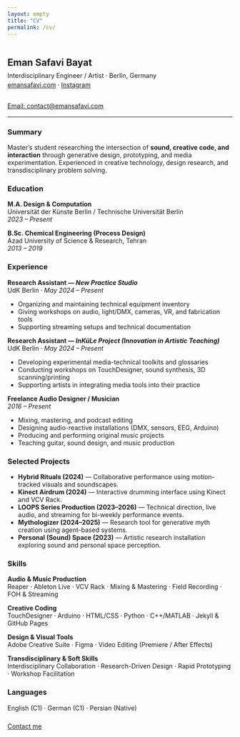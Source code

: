 ```yaml
---
layout: empty
title: "CV"
permalink: /cv/
---
```


<section class="container blog-post">
  <div style="display:flex;justify-content:space-between;align-items:flex-start;gap:1rem;flex-wrap:wrap;">
    <div>
      <h2 style="margin-bottom:0.5rem;">Eman Safavi Bayat</h2>
      <p class="blog-excerpt" style="margin:0;">Interdisciplinary Engineer / Artist · Berlin, Germany</p>
      <p class="blog-excerpt" style="margin-top:0.25rem;">
        <a href="https://emansafavi.com" target="_blank" rel="noopener">emansafavi.com</a> · 
        <a href="https://instagram.com/emansafavi" target="_blank" rel="noopener">Instagram</a>
      </p>
    </div>
    <div>
      <a class="btn" href="mailto:contact@emansafavi.com">Email: contact@emansafavi.com</a>
    </div>
  </div>
  <hr style="margin:1rem 0;border:none;border-top:1px solid var(--color-footer-border);"/>

  <h3>Summary</h3>
  <p class="blog-excerpt">
    Master’s student researching the intersection of <strong>sound, creative code, and interaction</strong> through generative design, prototyping, and media experimentation.
    Experienced in creative technology, design research, and transdisciplinary problem solving.
  </p>

  <h3>Education</h3>
  <p><strong>M.A. Design &amp; Computation</strong><br/>
  Universität der Künste Berlin / Technische Universität Berlin<br/>
  <em>2023 – Present</em></p>

  <p><strong>B.Sc. Chemical Engineering (Process Design)</strong><br/>
  Azad University of Science &amp; Research, Tehran<br/>
  <em>2013 – 2019</em></p>

  <h3>Experience</h3>
  <p><strong>Research Assistant — <em>New Practice Studio</em></strong><br/>
  UdK Berlin · <em>May 2024 – Present</em></p>
  <ul>
    <li>Organizing and maintaining technical equipment inventory</li>
    <li>Giving workshops on audio, light/DMX, cameras, VR, and fabrication tools</li>
    <li>Supporting streaming setups and technical documentation</li>
  </ul>

  <p><strong>Research Assistant — <em>InKüLe Project (Innovation in Artistic Teaching)</em></strong><br/>
  UdK Berlin · <em>May 2024 – Present</em></p>
  <ul>
    <li>Developing experimental media-technical toolkits and glossaries</li>
    <li>Conducting workshops on TouchDesigner, sound synthesis, 3D scanning/printing</li>
    <li>Supporting artists in integrating media tools into their practice</li>
  </ul>

  <p><strong>Freelance Audio Designer / Musician</strong><br/>
  <em>2016 – Present</em></p>
  <ul>
    <li>Mixing, mastering, and podcast editing</li>
    <li>Designing audio-reactive installations (DMX, sensors, EEG, Arduino)</li>
    <li>Producing and performing original music projects</li>
    <li>Teaching guitar, sound design, and music production</li>
  </ul>

  <h3>Selected Projects</h3>
  <ul>
    <li><strong>Hybrid Rituals (2024)</strong> — Collaborative performance using motion-tracked visuals and soundscapes.</li>
    <li><strong>Kinect Airdrum (2024)</strong> — Interactive drumming interface using Kinect and VCV Rack.</li>
    <li><strong>LOOPS Series Production (2023–2026)</strong> — Technical direction, live audio, and streaming for bi-weekly performance events.</li>
    <li><strong>Mythologizer (2024–2025)</strong> — Research tool for generative myth creation using agent-based systems.</li>
    <li><strong>Personal (Sound) Space (2023)</strong> — Artistic research installation exploring sound and personal space perception.</li>
  </ul>

  <h3>Skills</h3>
  <p><strong>Audio &amp; Music Production</strong><br/>
  Reaper · Ableton Live · VCV Rack · Mixing &amp; Mastering · Field Recording · FOH &amp; Streaming</p>
  <p><strong>Creative Coding</strong><br/>
  TouchDesigner · Arduino · HTML/CSS · Python · C++/MATLAB · Jekyll &amp; GitHub Pages</p>
  <p><strong>Design &amp; Visual Tools</strong><br/>
  Adobe Creative Suite · Figma · Video Editing (Premiere / After Effects)</p>
  <p><strong>Transdisciplinary &amp; Soft Skills</strong><br/>
  Interdisciplinary Collaboration · Research-Driven Design · Rapid Prototyping · Workshop Facilitation</p>

  <h3>Languages</h3>
  <p>English (C1) · German (C1) · Persian (Native)</p>

  <div style="margin-top:1.5rem;display:flex;gap:0.75rem;flex-wrap:wrap;">
    <a class="btn" href="mailto:contact@emansafavi.com">Contact me</a>
  </div>
</section>



